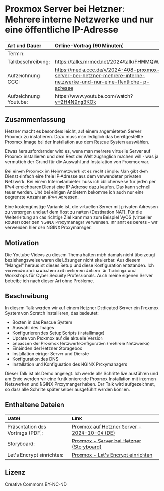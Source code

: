 # Proxmox Server bei Hetzner: Mehrere interne Netzwerke und nur eine öffentliche IP-Adresse

| Art und Dauer         | Online-Vortrag (90 Minuten)                                                                                             |
| :-------------------- | :---------------------------------------------------------------------------------------------------------------------- |
| Termin:               |                                                                                                                         |
| Talkbeschreibung:     | https://talks.mrmcd.net/2024/talk/FHMMQW/                                                                               |
| Aufzeichnung CCC:     | https://media.ccc.de/v/2024-408-proxmox-server-bei-hetzner-mehrere-interne-netzwerke-und-nur-eine-ffentliche-ip-adresse |
| Aufzeichnung Youtube: | https://www.youtube.com/watch?v=2H4N9ng3KOk                                                                             |

## Zusammenfassung
Hetzner macht es besonders leicht, auf einem angemieteten Server Proxmox zu installieren. Dazu muss man lediglich das bereitgestellte Proxmox Image bei der Installation aus dem Rescue System auswählen.

Etwas herausfordernder wird es, wenn man mehrere virtuelle Server auf Proxmox installieren und dem Rest der Welt zugänglich machen will - was ja vermutlich der Grund für die Auswahl und Installation von Proxmox war.

Bei einem Proxmox im Heimnetzwerk ist es recht simple: Man gibt dem Dienst einfach eine freie IP-Adresse aus dem verwendeten privaten Netzwerk. Bei einem Internetanbieter muss ich üblicherweise für jeden per IPv4 erreichbaren Dienst eine IP Adresse dazu kaufen. Das kann schnell teuer werden. Und bei einigen Anbietern bekomme ich auch nur eine begrenzte Anzahl an IPv4 Adressen.

Eine kostengünstige Variante ist, die virtuellen Server mit privaten Adressen zu versorgen und auf dem Host zu natten (Destination NAT). Für die Weiterleitung an das richtige Ziel kann man zum Beispiel VyOS (virtueller Router) oder den NGINX Proxymanager verwenden. Ihr ahnt es bereits - wir verwenden hier den NGINX Proxymanager.

## Motivation
Die Youtube Videos zu diesem Thema hatten mich damals nicht überzeugt beziehungsweise waren die Lösungen nicht skalierbar. Aus diesem "Mangel" heraus ist dieses Setup und diese Konfiguration entstanden. Ich verwende sie inzwischen seit mehreren Jahren für Trainings und Workshops für Cyber Security Professionals. Auch meine eigenen Server betreibe ich nach dieser Art ohne Probleme.


## Beschreibung
In diesem Talk werden wir auf einem Hetzner Dedicated Server ein Proxmox System von Scratch installieren, das bedeutet:
- Booten in das Rescue System
- Auswahl des Images
- Konfigurieren des Setup Scripts (installimage)
- Update von Proxmox auf die aktuelle Version
- anpassen der Proxmox Netzwerkkonfiguration (mehrere Netzwerke)
- Einbinden der Hetzner Storagebox
- Installation einiger Server und Dienste
- Konfiguration des DNS
- Installation und Konfiguration des NGINX Proxymanagers

Dieser Talk ist als Demo angelegt. Ich werde alle Schritte live ausführen und am Ende werden wir eine funtkionierende Proxmox Installation mit internen Netzwerken und NGINX Proxymanger haben. Der Talk wird aufgezeichnet, so dass alle Schritte später selber ausgeführt werden können.


## Enthaltene Dateien

| Datei                            | Link                                                                                                                                          |
| :------------------------------- | :-------------------------------------------------------------------------------------------------------------------------------------------- |
| Präsentation des Vortrags (PDF): | [Proxmox auf Hetzner Server - 2024-10-04 (DE)](Proxmox%20auf%20Hetzner%20Server/Proxmox%20auf%20Hetzner%20Server%20-%202024-10-04%20(DE).pdf) |
| Storyboard:                      | [Proxmox - Server bei Hetzner (Storyboard)](Proxmox%20auf%20Hetzner%20Server/Proxmox%20-%20Server%20bei%20Hetzner%20(Storyboard).md)          |
| Let's Encrypt einrichten:        | [Proxmox  - Let's Encrypt einrichten](Proxmox%20auf%20Hetzner%20Server/Proxmox%20-%20Let's%20Encrypt%20einrichten.md)                         |


## Lizenz
Creative Commons BY-NC-ND
